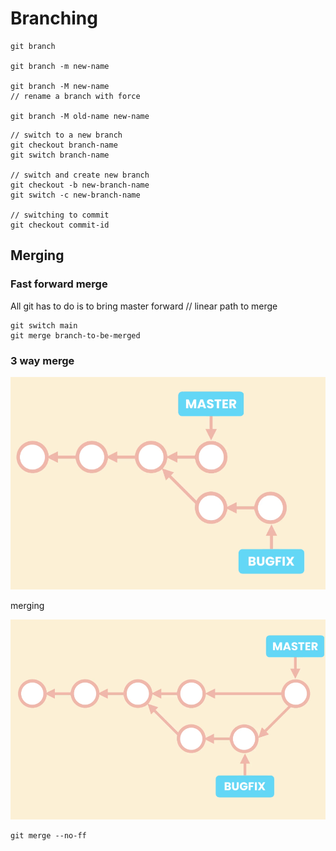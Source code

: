 # Branching

```shell
git branch

git branch -m new-name

git branch -M new-name
// rename a branch with force

git branch -M old-name new-name
```

```shell
// switch to a new branch
git checkout branch-name
git switch branch-name

// switch and create new branch
git checkout -b new-branch-name
git switch -c new-branch-name

// switching to commit
git checkout commit-id

```

## Merging

### Fast forward merge

All git has to do is to bring master forward
// linear path to merge

```shell
git switch main
git merge branch-to-be-merged
```

### 3 way merge

![3way](./assets/images/221.png)

merging

![3way-m](./assets/images/222.png)

```shell
git merge --no-ff
```
